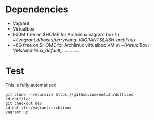 # Dependencies

- Vagrant
- Virtualbox
- 900M free on $HOME for Archlinux vagrant box \n *\~/.vagrant.d/boxes/terrywang-VAGRANTSLASH-archlinux*
- \~6G free on $HOME for Archlinux virtualbox VM \n *\~/VirtualBox\ VMs/archlinux_default_.............*


# Test

This is fully automatised

```
git clone --recursive https://github.com/eoli3n/dotfiles
cd dotfiles
git checkout dev
cd dotfiles/vagrant/archlinux
vagrant up
```
